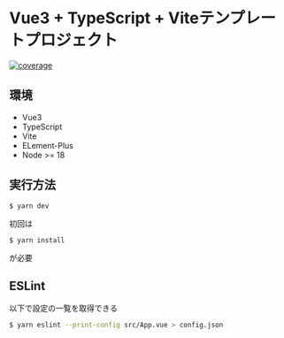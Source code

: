 # Vue3 + TypeScript + Viteテンプレートプロジェクト
[![coverage](https://nashiusagi.github.io/vue3-template/coverage.svg)](https://nashiusagi.github.io/vue3-template/)

## 環境
* Vue3
* TypeScript
* Vite
* ELement-Plus
* Node >= 18

## 実行方法
```
$ yarn dev
```
初回は
```
$ yarn install
```
が必要

## ESLint
以下で設定の一覧を取得できる
```bash
$ yarn eslint --print-config src/App.vue > config.json
```
